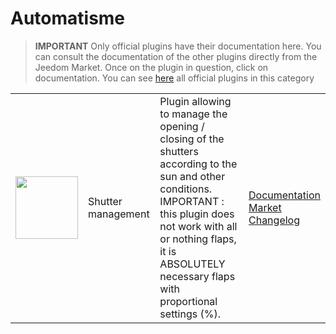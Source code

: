 
# Automatisme


>**IMPORTANT**
>Only official plugins have their documentation here. You can consult the documentation of the other plugins directly from the Jeedom Market. Once on the plugin in question, click on documentation.
>You can see [here](https://market.jeedom.com/index.php?v=d&p=market&type=plugin&categorie=automatisation) all official plugins in this category


| | | | |
|--- | --- | --- | ---|
|<img src="sunshutter/sunshutter_icon.png" class="pluginLogo" width="100" />|Shutter management|Plugin allowing to manage the opening / closing of the shutters according to the sun and other conditions. IMPORTANT : this plugin does not work with all or nothing flaps, it is ABSOLUTELY necessary flaps with proportional settings (%).|[Documentation](sunshutter/index.md)<br/>[Market](https://market.jeedom.com/index.php?v=d&p=market_display&id=3793)<br/>[Changelog](sunshutter/changelog.md)|
